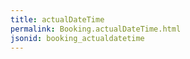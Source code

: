 ```yaml
---
title: actualDateTime
permalink: Booking.actualDateTime.html
jsonid: booking_actualdatetime
---
```

